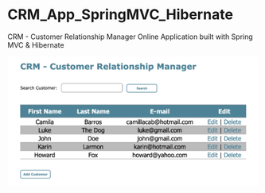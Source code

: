 # CRM_App_SpringMVC_Hibernate
CRM - Customer Relationship Manager Online Application built with Spring MVC &amp; Hibernate


![screenshot](sreenshot.png?raw=true "application")
